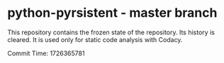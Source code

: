 # python-pyrsistent - master branch

This repository contains the frozen state of the repository.
Its history is cleared. It is used only for static code
analysis with Codacy.

Commit Time: 1726365781